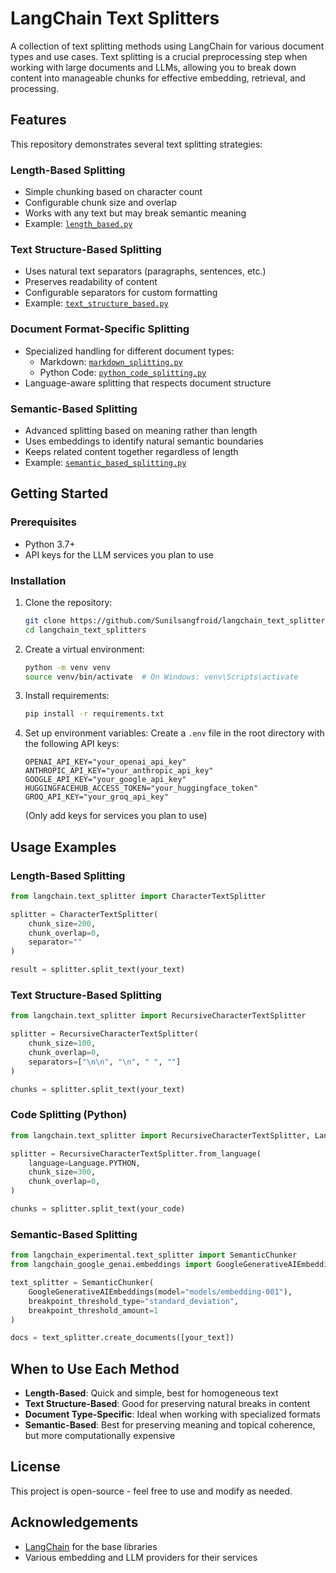 # LangChain Text Splitters

A collection of text splitting methods using LangChain for various document types and use cases. Text splitting is a crucial preprocessing step when working with large documents and LLMs, allowing you to break down content into manageable chunks for effective embedding, retrieval, and processing.

## Features

This repository demonstrates several text splitting strategies:

### Length-Based Splitting
- Simple chunking based on character count
- Configurable chunk size and overlap
- Works with any text but may break semantic meaning
- Example: [`length_based.py`](length_based.py)

### Text Structure-Based Splitting
- Uses natural text separators (paragraphs, sentences, etc.)
- Preserves readability of content
- Configurable separators for custom formatting
- Example: [`text_structure_based.py`](text_structure_based.py)

### Document Format-Specific Splitting
- Specialized handling for different document types:
  - Markdown: [`markdown_splitting.py`](markdown_splitting.py)
  - Python Code: [`python_code_splitting.py`](python_code_splitting.py)
- Language-aware splitting that respects document structure

### Semantic-Based Splitting
- Advanced splitting based on meaning rather than length
- Uses embeddings to identify natural semantic boundaries
- Keeps related content together regardless of length
- Example: [`semantic_based_splitting.py`](semantic_based_splitting.py)

## Getting Started

### Prerequisites
- Python 3.7+
- API keys for the LLM services you plan to use

### Installation

1. Clone the repository:
   ```bash
   git clone https://github.com/Sunilsangfroid/langchain_text_splitters.git
   cd langchain_text_splitters
   ```

2. Create a virtual environment:
   ```bash
   python -m venv venv
   source venv/bin/activate  # On Windows: venv\Scripts\activate
   ```

3. Install requirements:
   ```bash
   pip install -r requirements.txt
   ```

4. Set up environment variables:
   Create a `.env` file in the root directory with the following API keys:
   ```
   OPENAI_API_KEY="your_openai_api_key"
   ANTHROPIC_API_KEY="your_anthropic_api_key"
   GOOGLE_API_KEY="your_google_api_key"
   HUGGINGFACEHUB_ACCESS_TOKEN="your_huggingface_token"
   GROQ_API_KEY="your_groq_api_key"
   ```
   (Only add keys for services you plan to use)

## Usage Examples

### Length-Based Splitting
```python
from langchain.text_splitter import CharacterTextSplitter

splitter = CharacterTextSplitter(
    chunk_size=200,
    chunk_overlap=0,
    separator=""
)

result = splitter.split_text(your_text)
```

### Text Structure-Based Splitting
```python
from langchain.text_splitter import RecursiveCharacterTextSplitter

splitter = RecursiveCharacterTextSplitter(
    chunk_size=100,
    chunk_overlap=0,
    separators=["\n\n", "\n", " ", ""]
)

chunks = splitter.split_text(your_text)
```

### Code Splitting (Python)
```python
from langchain.text_splitter import RecursiveCharacterTextSplitter, Language

splitter = RecursiveCharacterTextSplitter.from_language(
    language=Language.PYTHON,
    chunk_size=300,
    chunk_overlap=0,
)

chunks = splitter.split_text(your_code)
```

### Semantic-Based Splitting
```python
from langchain_experimental.text_splitter import SemanticChunker
from langchain_google_genai.embeddings import GoogleGenerativeAIEmbeddings

text_splitter = SemanticChunker(
    GoogleGenerativeAIEmbeddings(model="models/embedding-001"),
    breakpoint_threshold_type="standard_deviation",
    breakpoint_threshold_amount=1
)

docs = text_splitter.create_documents([your_text])
```

## When to Use Each Method

- **Length-Based**: Quick and simple, best for homogeneous text
- **Text Structure-Based**: Good for preserving natural breaks in content
- **Document Type-Specific**: Ideal when working with specialized formats
- **Semantic-Based**: Best for preserving meaning and topical coherence, but more computationally expensive

## License

This project is open-source - feel free to use and modify as needed.

## Acknowledgements

- [LangChain](https://github.com/langchain-ai/langchain) for the base libraries
- Various embedding and LLM providers for their services